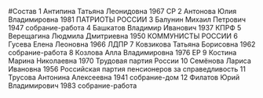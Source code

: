 #Состав
1 Антипина Татьяна Леонидовна 1967 СР
2 Антонова Юлия Владимировна 1981 ПАТРИОТЫ РОССИИ
3 Балунин Михаил Петрович 1947 собрание-работа
4 Башкатов Владимир Иванович 1937 КПРФ
5 Верещагина Людмила Дмитриевна 1950 КОММУНИСТЫ РОССИИ
6 Гусева Елена Леоновна 1966 ЛДПР
7 Ковзикова Татьяна Борисовна 1962 собрание-работа
8 Козлова Алла Владимировна 1976 ЕР
9 Костина Марина Николаевна 1970 Трудовая партия России
10 Семёнова Лариса Ивановна 1956 Российская партия пенсионеров за справедливость
11 Трусова Антонина Алексеевна 1941 собрание-дом
12 Филатов Юрий Владимирович 1983 собрание-работа
